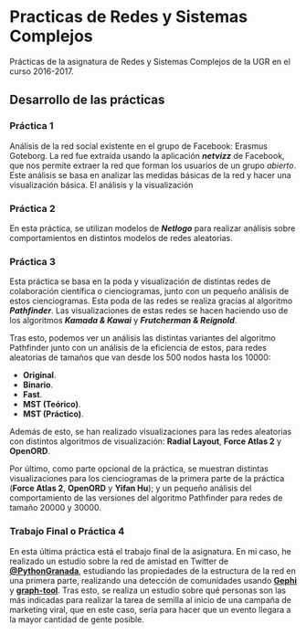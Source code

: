# Practicas de Redes y Sistemas Complejos
Prácticas de la asignatura de Redes y Sistemas Complejos de la UGR en el curso 2016-2017.

## Desarrollo de las prácticas

### Práctica 1

Análisis de la red social existente en el grupo de Facebook: Erasmus Goteborg. La red fue extraída usando la aplicación ___netvizz___ de Facebook, que nos permite extraer la red que forman los usuarios de un grupo _abierto_. Este análisis se basa en analizar las medidas básicas de la red y hacer una visualización básica. El análisis y la visualización 

### Práctica 2

En esta práctica, se utilizan modelos de ___Netlogo___ para realizar análisis sobre comportamientos en distintos modelos de redes aleatorias. 

### Práctica 3

Esta práctica se basa en la poda y visualización de distintas redes de colaboración científica o cienciogramas, junto con un pequeño análisis de estos cienciogramas. Esta poda de las redes se realiza gracias al algoritmo ___Pathfinder___. Las visualizaciones de estas redes se hacen haciendo uso de los algoritmos ___Kamada & Kawai___ y ___Frutcherman & Reignold___. 

Tras esto, podemos ver un análisis las distintas variantes del algoritmo Pathfinder junto con un análisis de la eficiencia de estos, para redes aleatorias de tamaños que van desde los 500 nodos hasta los 10000:

* __Original__.
* __Binario__.
* __Fast__.
* __MST (Teórico)__.
* __MST (Práctico)__.

Además de esto, se han realizado visualizaciones para las redes aleatorias con distintos algoritmos de visualización: __Radial Layout__, __Force Atlas 2__ y __OpenORD__.

Por último, como parte opcional de la práctica, se muestran distintas visualizaciones para los cienciogramas de la primera parte de la práctica (__Force Atlas 2__, __OpenORD__ y __Yifan Hu__); y un pequeño análisis del comportamiento de las versiones del algoritmo Pathfinder para redes de tamaño 20000 y 30000.

### Trabajo Final o Práctica 4

En esta última práctica está el trabajo final de la asignatura. En mi caso, he realizado un estudio sobre la red de amistad en Twitter de [__@PythonGranada__](https://github.com/PythonGranada), estudiando las propiedades de la estructura de la red en una primera parte, realizando una detección de comunidades usando [__Gephi__](https://github.com/gephi/gephi) y [__graph-tool__](https://github.com/count0/graph-tool). Tras esto, se realiza un estudio sobre qué personas son las más indicadas para realizar la tarea de semilla al inicio de una campaña de marketing viral, que en este caso, sería para hacer que un evento llegara a la mayor cantidad de gente posible.
